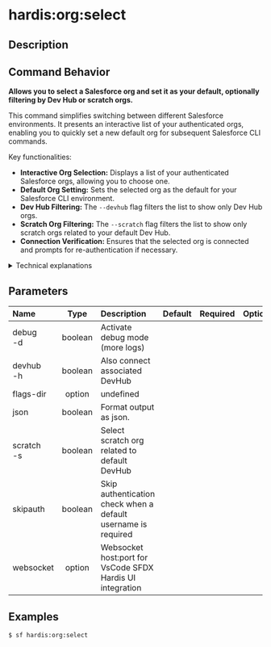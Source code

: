 <!-- This file has been generated with command 'sf hardis:doc:plugin:generate'. Please do not update it manually or it may be overwritten -->
# hardis:org:select

## Description


## Command Behavior

**Allows you to select a Salesforce org and set it as your default, optionally filtering by Dev Hub or scratch orgs.**

This command simplifies switching between different Salesforce environments. It presents an interactive list of your authenticated orgs, enabling you to quickly set a new default org for subsequent Salesforce CLI commands.

Key functionalities:

- **Interactive Org Selection:** Displays a list of your authenticated Salesforce orgs, allowing you to choose one.
- **Default Org Setting:** Sets the selected org as the default for your Salesforce CLI environment.
- **Dev Hub Filtering:** The `--devhub` flag filters the list to show only Dev Hub orgs.
- **Scratch Org Filtering:** The `--scratch` flag filters the list to show only scratch orgs related to your default Dev Hub.
- **Connection Verification:** Ensures that the selected org is connected and prompts for re-authentication if necessary.

<details markdown="1">
<summary>Technical explanations</summary>

The command's technical implementation involves:

- **Interactive Org Prompt:** Uses the `promptOrg` utility to display a list of available Salesforce orgs and allows the user to select one. It passes the `devHub` and `scratch` flags to `promptOrg` to filter the displayed list.
- **Default Org Configuration:** The `promptOrg` utility (internally) handles setting the selected org as the default using Salesforce CLI's configuration mechanisms.
- **Connection Check:** It calls `makeSureOrgIsConnected` to verify the connection status of the selected org and guides the user to re-authenticate if the org is not connected.
- **Salesforce CLI Integration:** It leverages Salesforce CLI's underlying commands for org listing and authentication.
</details>


## Parameters

|Name|Type|Description|Default|Required|Options|
|:---|:--:|:----------|:-----:|:------:|:-----:|
|debug<br/>-d|boolean|Activate debug mode (more logs)||||
|devhub<br/>-h|boolean|Also connect associated DevHub||||
|flags-dir|option|undefined||||
|json|boolean|Format output as json.||||
|scratch<br/>-s|boolean|Select scratch org related to default DevHub||||
|skipauth|boolean|Skip authentication check when a default username is required||||
|websocket|option|Websocket host:port for VsCode SFDX Hardis UI integration||||

## Examples

```shell
$ sf hardis:org:select
```


